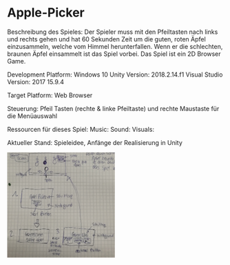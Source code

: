 # Apple-Picker
Beschreibung des Spieles: 
Der Spieler muss mit den Pfeiltasten nach links und rechts gehen und hat 60 Sekunden Zeit um die guten, roten Äpfel einzusammeln, welche vom Himmel herunterfallen. Wenn er die schlechten, braunen Äpfel einsammelt ist das Spiel vorbei. Das Spiel ist ein 2D Browser Game.

Development Platform:
Windows 10
Unity Version: 2018.2.14.f1
Visual Studio Version: 2017 15.9.4

Target Platform: 
Web Browser

Steuerung: Pfeil Tasten (rechte & linke Pfeiltaste) und rechte Maustaste für die Menüauswahl

Ressourcen für dieses Spiel: 
Music: 
Sound:
Visuals:

Aktueller Stand: Spieleidee, Anfänge der Realisierung in Unity 

<div>
<img src= "./Screenshots/Skizzen_Apple-Picker.jpg" width="250">
</div>